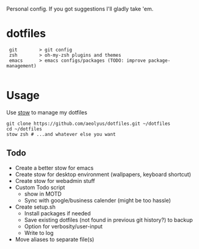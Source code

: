 Personal config. If you got suggestions I'll gladly take 'em.
# dotfiles
```
 git        > git config
 zsh        > oh-my-zsh plugins and themes
 emacs      > emacs configs/packages (TODO: improve package-management)
 
 ```
# Usage
Use [stow](https://www.gnu.org/software/stow/) to manage my dotfiles
```
git clone https://github.com/aeolyus/dotfiles.git ~/dotfiles
cd ~/dotfiles
stow zsh # ...and whatever else you want
```
## Todo
* Create a better stow for emacs
* Create stow for desktop environment (wallpapers, keyboard shortcut)
* Create stow for webadmin stuff
* Custom Todo script
  * show in MOTD
  * Sync with google/business calender (might be too hassle)
* Create setup.sh
  * Install packages if needed
  * Save existing dotfiles (not found in previous git history?) to backup
  * Option for verbosity/user-input
  * Write to log
* Move aliases to separate file(s)
